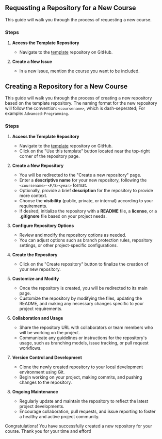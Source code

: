 ## Requesting a Repository for a New Course

This guide will walk you through the process of requesting a new course. 

### Steps

1. **Access the Template Repository**
   - Navigate to the [template](https://github.com/utce-docs/template) repository on GitHub.

2. **Create a New Issue**
   - In a new issue, mention the course you want to be included.


## Creating a Repository for a New Course

This guide will walk you through the process of creating a new repository based on the template repository. 
The naming format for the new repository will follow the convention: `<coursename>`, which is dash-seperated; For example: `Advanced-Programming`.

### Steps

1. **Access the Template Repository**
   - Navigate to the [template](https://github.com/utce-docs/template) repository on GitHub.
   - Click on the "Use this template" button located near the top-right corner of the repository page.

2. **Create a New Repository**
   - You will be redirected to the "Create a new repository" page.
   - Enter a **descriptive name** for your new repository, following the `<coursename>-<F/S><year>` format.
   - Optionally, provide a brief **description** for the repository to provide more context.
   - Choose the **visibility** (public, private, or internal) according to your requirements.
   - If desired, initialize the repository with a **README** file, a **license**, or a **.gitignore** file based on your project needs.

3. **Configure Repository Options**
   - Review and modify the repository options as needed.
   - You can adjust options such as branch protection rules, repository settings, or other project-specific configurations.

4. **Create the Repository**
   - Click on the "Create repository" button to finalize the creation of your new repository.

5. **Customize and Modify**
   - Once the repository is created, you will be redirected to its main page.
   - Customize the repository by modifying the files, updating the README, and making any necessary changes specific to your project requirements.

6. **Collaboration and Usage**
   - Share the repository URL with collaborators or team members who will be working on the project.
   - Communicate any guidelines or instructions for the repository's usage, such as branching models, issue tracking, or pull request workflows.

7. **Version Control and Development**
   - Clone the newly created repository to your local development environment using Git.
   - Begin working on your project, making commits, and pushing changes to the repository.

8. **Ongoing Maintenance**
   - Regularly update and maintain the repository to reflect the latest project developments.
   - Encourage collaboration, pull requests, and issue reporting to foster a healthy and active project community.

Congratulations! You have successfully created a new repository for your course. 
Thank you for your time and effort!
